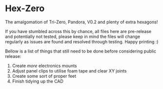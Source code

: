# Hex-Zero
The amalgomation of Tri-Zero, Pandora, V0.2 and plenty of extra hexagons!

If you have stumbled across this by chance, all files here are pre-release and potentially not tested, please keep in mind the files will change regularly as issues are found and resolved through testing. Happy printing :)

Bellow is a list of things that still need to be done before considering public release:

1. Create _more_ electronics mounts
2. Adjust panel clips to utilise foam tape and clear XY joints
3. Create some sort of proper feet
4. Finish tidying up the CAD
